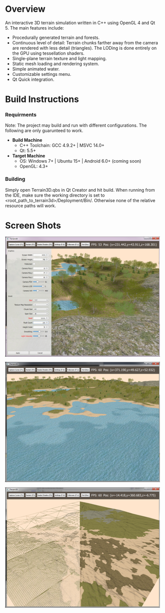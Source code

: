 # Overview

An interactive 3D terrain simulation written in C++ using OpenGL 4 and Qt 5. The main features include:

* Procedurally generated terrain and forests.
* Continuous level of detail: Terrain chunks farther away from the camera are rendered with less detail (triangles). The LODing is done entirely on the GPU using tessellation shaders.
* Single-plane terrain texture and light mapping.
* Static mesh loading and rendering system.
* Simple animated water.
* Customizable settings menu.
* Qt Quick integration.

# Build Instructions

### Requirments

Note: The project may build and run with different configurations. The following are only guarunteed to work.

* **Build Machine**
  * C++ Toolchain: GCC 4.9.2+ | MSVC 14.0+
  * Qt: 5.5+
* **Target Machine**
  * OS: Windows 7+ | Ubuntu 15+ | Android 6.0+ (coming soon)
  * OpenGL: 4.3+

### Building

Simply open Terrain3D.qbs in Qt Creator and hit build. When running from the IDE, make sure the working directory is set to &lt;root_path_to_terrain3d&gt;/Deployment/Bin/. Otherwise none of the relative resource paths will work.


# Screen Shots

![ScreenShot](./Screenshots/terrain3d_settings.png)

![ScreenShot](./Screenshots/terrain3d_main.png)

![ScreenShot](./Screenshots/terrain3d_clod.png)
